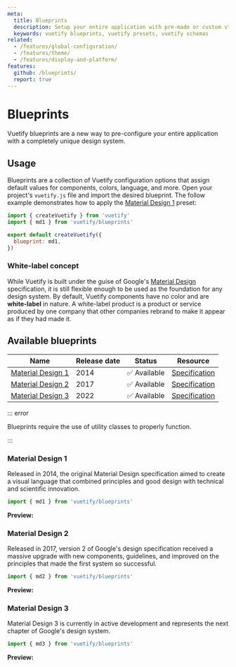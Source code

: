 ```yaml
---
meta:
  title: Blueprints
  description: Setup your entire application with pre-made or custom styling and designs
  keywords: vuetify blueprints, vuetify presets, vuetify schemas
related:
  - /features/global-configuration/
  - /features/theme/
  - /features/display-and-platform/
features:
  github: /blueprints/
  report: true
---
```


# Blueprints

Vuetify blueprints are a new way to pre-configure your entire application with a completely unique design system.

<PageFeatures />

<PromotedEntry />

## Usage

Blueprints are a collection of Vuetify configuration options that assign default values for components, colors, language, and more. Open your project's `vuetify.js` file and import the desired blueprint. The follow example demonstrates how to apply the [Material Design 1](#material-design-1) preset:

```js { resource=plugins/vuetify.js }
import { createVuetify } from 'vuetify'
import { md1 } from 'vuetify/blueprints'

export default createVuetify({
  blueprint: md1,
})
```

### White-label concept

While Vuetify is built under the guise of Google's [Material Design](https://material.io) specification, it is still flexible enough to be used as the foundation for any design system. By default, Vuetify components have no color and are **white-label** in nature. A white-label product is a product or service produced by one company that other companies rebrand to make it appear as if they had made it.

## Available blueprints

| Name | Release date | Status | Resource |
| - | - | - | - |
| [Material Design 1](#material-design-1) | 2014 | ✅ Available | [Specification](https://m1.material.io) |
| [Material Design 2](#material-design-2) | 2017 | ✅ Available | [Specification](https://m2.material.io) |
| [Material Design 3](#material-design-3) | 2022 | ✅ Available | [Specification](https://m3.material.io) |

::: error

Blueprints require the use of utility classes to properly function.

:::

### Material Design 1

Released in 2014, the original Material Design specification aimed to create a visual language that combined principles and good design with technical and scientific innovation.

```javascript { resource=plugins/vuetify.js }
import { md1 } from 'vuetify/blueprints'
```

**Preview:**

<ExamplesExample preview file="blueprints/md1" />

### Material Design 2

Released in 2017, version 2 of Google's design specification received a massive upgrade with new components, guidelines, and improved on the principles that made the first system so successful.

```javascript { resource=plugins/vuetify.js }
import { md2 } from 'vuetify/blueprints'
```

**Preview:**

<ExamplesExample preview file="blueprints/md2" />

### Material Design 3

Material Design 3 is currently in active development and represents the next chapter of Google's design system.

```javascript { resource=plugins/vuetify.js }
import { md3 } from 'vuetify/blueprints'
```

**Preview:**

<ExamplesExample preview file="blueprints/md3" />

